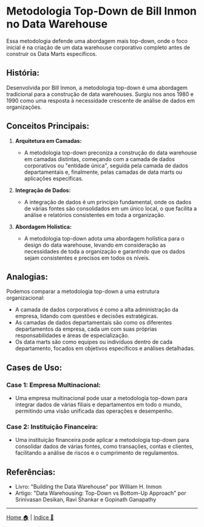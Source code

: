 # Metodologia Top-Down de Bill Inmon no Data Warehouse

Essa metodologia defende uma abordagem mais top-down, onde o foco inicial é na criação de um data warehouse corporativo completo antes de construir os Data Marts específicos.

## História:
Desenvolvida por Bill Inmon, a metodologia top-down é uma abordagem tradicional para a construção de data warehouses. Surgiu nos anos 1980 e 1990 como uma resposta à necessidade crescente de análise de dados em organizações.

## Conceitos Principais:
1. **Arquitetura em Camadas:**
   - A metodologia top-down preconiza a construção do data warehouse em camadas distintas, começando com a camada de dados corporativos ou "entidade única", seguida pela camada de dados departamentais e, finalmente, pelas camadas de data marts ou aplicações específicas.

2. **Integração de Dados:**
   - A integração de dados é um princípio fundamental, onde os dados de várias fontes são consolidados em um único local, o que facilita a análise e relatórios consistentes em toda a organização.

3. **Abordagem Holística:**
   - A metodologia top-down adota uma abordagem holística para o design do data warehouse, levando em consideração as necessidades de toda a organização e garantindo que os dados sejam consistentes e precisos em todos os níveis.

## Analogias:
Podemos comparar a metodologia top-down a uma estrutura organizacional:
- A camada de dados corporativos é como a alta administração da empresa, lidando com questões e decisões estratégicas.
- As camadas de dados departamentais são como os diferentes departamentos da empresa, cada um com suas próprias responsabilidades e áreas de especialização.
- Os data marts são como equipes ou indivíduos dentro de cada departamento, focados em objetivos específicos e análises detalhadas.

## Cases de Uso:

### **Case 1: Empresa Multinacional:**
  - Uma empresa multinacional pode usar a metodologia top-down para integrar dados de várias filiais e departamentos em todo o mundo, permitindo uma visão unificada das operações e desempenho.

### **Case 2: Instituição Financeira:**
  - Uma instituição financeira pode aplicar a metodologia top-down para consolidar dados de várias fontes, como transações, contas e clientes, facilitando a análise de riscos e o cumprimento de regulamentos.

## Referências:
- Livro: "Building the Data Warehouse" por William H. Inmon
- Artigo: "Data Warehousing: Top-Down vs Bottom-Up Approach" por Srinivasan Desikan, Ravi Shankar e Gopinath Ganapathy

-----

[Home 🏠](../README.md) | [Indice 📇](README.md)
